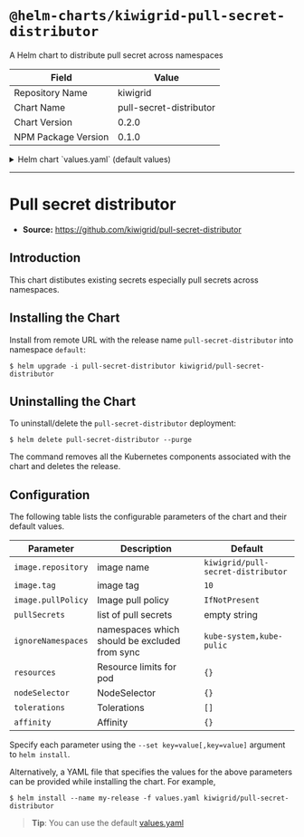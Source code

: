# `@helm-charts/kiwigrid-pull-secret-distributor`

A Helm chart to distribute pull secret across namespaces

| Field               | Value                   |
| ------------------- | ----------------------- |
| Repository Name     | kiwigrid                |
| Chart Name          | pull-secret-distributor |
| Chart Version       | 0.2.0                   |
| NPM Package Version | 0.1.0                   |

<details>

<summary>Helm chart `values.yaml` (default values)</summary>

```yaml
# Default values for pull-secret-distributor.
# This is a YAML-formatted file.
# Declare variables to be passed into your templates.

image:
  repository: kiwigrid/pull-secret-distributor
  tag: 15
  pullPolicy: IfNotPresent
# csv list of secrets
pullSecrets: ''
# pullSecrets: "secret1,secret2

ignoreNamespaces: 'kube-system,kube-public'
rbac:
  enabled: true

resources:
  {}
  # limits:
  #   cpu: 50m
  #   memory: 20Mi
  # requests:
  #   cpu: 20m
  #   memory: 20Mi

nodeSelector: {}

tolerations: []

affinity: {}
```

</details>

---

# Pull secret distributor

- **Source:** https://github.com/kiwigrid/pull-secret-distributor

## Introduction

This chart distibutes existing secrets especially pull secrets across namespaces.

## Installing the Chart

Install from remote URL with the release name `pull-secret-distributor` into namespace `default`:

```console
$ helm upgrade -i pull-secret-distributor kiwigrid/pull-secret-distributor
```

## Uninstalling the Chart

To uninstall/delete the `pull-secret-distributor` deployment:

```console
$ helm delete pull-secret-distributor --purge
```

The command removes all the Kubernetes components associated with the chart and deletes the release.

## Configuration

The following table lists the configurable parameters of the chart and their default values.

| Parameter          | Description                                   | Default                            |
| ------------------ | --------------------------------------------- | ---------------------------------- |
| `image.repository` | image name                                    | `kiwigrid/pull-secret-distributor` |
| `image.tag`        | image tag                                     | `10`                               |
| `image.pullPolicy` | Image pull policy                             | `IfNotPresent`                     |
| `pullSecrets`      | list of pull secrets                          | empty string                       |
| `ignoreNamespaces` | namespaces which should be excluded from sync | `kube-system,kube-pulic`           |
| `resources`        | Resource limits for pod                       | `{}`                               |
| `nodeSelector`     | NodeSelector                                  | `{}`                               |
| `tolerations`      | Tolerations                                   | `[]`                               |
| `affinity`         | Affinity                                      | `{}`                               |

Specify each parameter using the `--set key=value[,key=value]` argument to `helm install`.

Alternatively, a YAML file that specifies the values for the above parameters can be provided while installing the chart. For example,

```console
$ helm install --name my-release -f values.yaml kiwigrid/pull-secret-distributor
```

> **Tip**: You can use the default [values.yaml](values.yaml)
